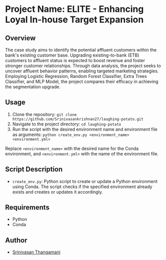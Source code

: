 # Project Name: ELITE - Enhancing Loyal In-house Target Expansion 

## Overview
The case study aims to identify the potential affluent customers within the bank's existing customer base. Upgrading existing-to-bank (ETB) customers to affluent status is expected to boost revenue and foster stronger customer relationships. Through data analysis, the project seeks to uncover affluent behavior patterns, enabling targeted marketing strategies. Employing Logistic Regression, Random Forest Classifier, Extra Trees Classifier, and MLP Model, the project compares their efficacy in achieving the segmentation upgrade.

## Usage
1. Clone the repository: `git clone https://github.com/Srinivasankrishnan27/laughing-potato.git`
2. Navigate to the project directory: `cd laughing-potato`
3. Run the script with the desired environment name and environment file as arguments: `python create_env.py <environment_name> <environment.yml>`

Replace `<environment_name>` with the desired name for the Conda environment, and `<environment.yml>` with the name of the environment file.

## Script Description
- `create_env.py`: Python script to create or update a Python environment using Conda. The script checks if the specified environment already exists and creates or updates it accordingly.

## Requirements
- Python
- Conda

## Author
- [Srinivasan Thangamani](https://github.com/Srinivasankrishnan27)
